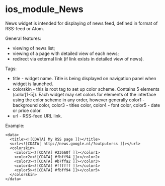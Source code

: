 # ios_module_News
News widget is intended for displaying of news feed, defined in format of RSS-feed or Atom.

General features:

- viewing of news list;
- viewing of a page with detailed view of each news;
- redirect via external link (if link exists in detailed view of news).

Tags:

- title - widget name. Title is being displayed on navigation panel when widget is launched.
- colorskin - this is root tag to set up color scheme. Contains 5 elements (color[1-5]). Each widget may set colors for elements of the interface using the color scheme in any order, however generally color1 - background color, color3 - titles color, color4 - font color, color5 - date or price color.
- url - RSS-feed URL link.

Example:


    <data>
      <title><![CDATA[ My RSS page ]]></title>
      <url><![CDATA[ http://news.google.nl/?output=rss ]]></url>
      <colorskin>
        <color1><![CDATA[ #23660f ]]></color1>
        <color2><![CDATA[ #fbff94 ]]></color2>
        <color3><![CDATA[ #b7ffa2 ]]></color3>
        <color4><![CDATA[ #ffffff ]]></color4>
        <color5><![CDATA[ #fbff94 ]]></color5>
      </colorskin>
    </data>
